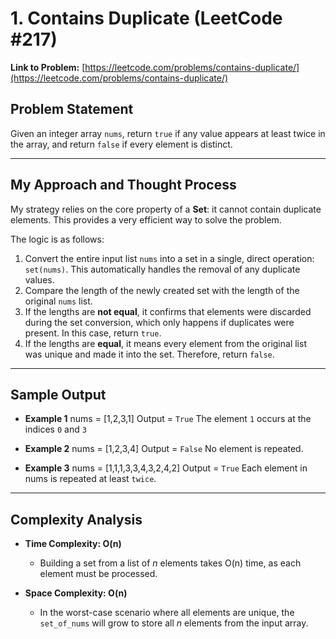 # 1. Contains Duplicate (LeetCode #217)

**Link to Problem:** [https://leetcode.com/problems/contains-duplicate/](https://leetcode.com/problems/contains-duplicate/)

## Problem Statement
Given an integer array `nums`, return `true` if any value appears at least twice in the array, and return `false` if every element is distinct.

---
## My Approach and Thought Process

My strategy relies on the core property of a **Set**: it cannot contain duplicate elements. This provides a very efficient way to solve the problem.

The logic is as follows:
1.  Convert the entire input list `nums` into a set in a single, direct operation: `set(nums)`. This automatically handles the removal of any duplicate values.
2.  Compare the length of the newly created set with the length of the original `nums` list.
3.  If the lengths are **not equal**, it confirms that elements were discarded during the set conversion, which only happens if duplicates were present. In this case, return `true`.
4.  If the lengths are **equal**, it means every element from the original list was unique and made it into the set. Therefore, return `false`.

---
## Sample Output

* **Example 1**
    nums = [1,2,3,1]
    Output = `True`
    The element `1` occurs at the indices `0` and `3`

* **Example 2**
    nums = [1,2,3,4]
    Output = `False`
    No element is repeated.

* **Example 3**
    nums = [1,1,1,3,3,4,3,2,4,2]
    Output = `True`
    Each element in nums is repeated at least `twice`.

---
## Complexity Analysis

* **Time Complexity: O(n)**
    * Building a set from a list of *n* elements takes O(n) time, as each element must be processed.

* **Space Complexity: O(n)**
    * In the worst-case scenario where all elements are unique, the `set_of_nums` will grow to store all *n* elements from the input array.
